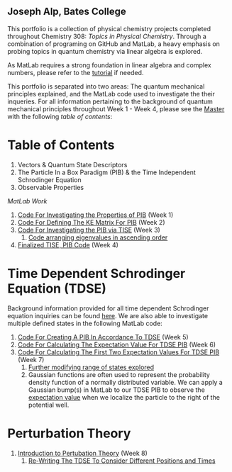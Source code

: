 ## Joseph Alp, Bates College

This portfolio is a collection of physical chemistry projects completed throughout Chemistry 308: *Topics in Physical Chemistry*. Through a combination of programing on GitHub and MatLab, a heavy emphasis on probing topics in quantum chemistry via linear algebra is explored.

As MatLab requires a strong foundation in linear algebra and complex numbers, please refer to the [tutorial](/Linear_Algebra_Basics.md) if needed.  

This portfolio is separated into two areas: The quantum mechanical principles explained, and the MatLab code used to investigate the their inqueries. For all information pertaining to the background of quantum mechanical principles throughout Week 1 - Week 4, please see the [Master](/Master.md) with the following *table of contents*:

# Table of Contents

1. Vectors & Quantum State Descriptors 
1. The Particle In a Box Paradigm (PIB) & the Time Independent Schrodinger Equation
1. Observable Properties

*MatLab Work*

1. [Code For Investigating the Properties of PIB](/MLW1.md) (Week 1)
1. [Code For Defining The KE Matrix For PIB](/MLW2.md) (Week 2) 
1. [Code For Investigating the PIB via TISE](/MLW3a.md) (Week 3)
    1.  [Code arranging eigenvalues in ascending order](/MLW3b.md)
 1. [Finalized TISE, PIB Code](/MLW4.md) (Week 4)

# Time Dependent Schrodinger Equation (TDSE)
  Background information provided for all time dependent Schrodinger equation inquiries can be found [here](/MasterTDSE.md). 
  We are also able to investigate multiple defined states in the following MatLab code: 
1. [Code For Creating A PIB In Accordance To TDSE](/MLW5.md) (Week 5)
1. [Code For Calculating The Expectation Value For TDSE PIB](/MLW6.md) (Week 6)
1. [Code For Calculating The First Two Expectation Values For TDSE PIB](/MLW6a.md) (Week 7) 
    1.  [Further modifying range of states explored](/MLW6c.md) 
    2.  Gaussian functions are often used to represent the probability density function of a normally distributed variable. We can apply 
        a Gaussian bump(s) in MatLab to our TDSE PIB to observe the [expectation value](/MLW6b.md) when we localize the particle to the right of the potential well.

# Perturbation Theory 
1. [Introduction to Pertubation Theory](/IntroPerturbation.md) (Week 8) 
    1.  [Re-Writing The TDSE To Consider Different Positions and Times](/MLW8.md) 
